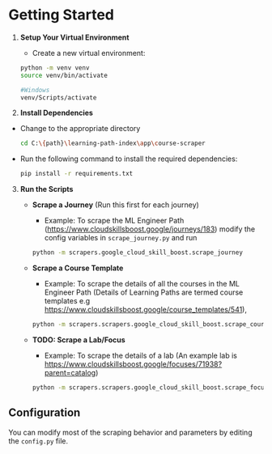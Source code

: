 # Getting Started

1. **Setup Your Virtual Environment**
   - Create a new virtual environment:

   ```bash
   python -m venv venv
   source venv/bin/activate

   #Windows
   venv/Scripts/activate
   ```

2. **Install Dependencies**

- Change to the appropriate directory

   ```bash
   cd C:\{path}\learning-path-index\app\course-scraper
   ```


- Run the following command to install the required dependencies:

   ```bash
   pip install -r requirements.txt
   ```

3. **Run the Scripts**

   - **Scrape a Journey** (Run this first for each journey)
     - Example:
     To scrape the ML Engineer Path (https://www.cloudskillsboost.google/journeys/183)
     modify the config variables in `scrape_journey.py` and run
     ```bash
     python -m scrapers.google_cloud_skill_boost.scrape_journey
     ```

   - **Scrape a Course Template**
     - Example:
    To scrape the details of all the courses in the ML Engineer Path (Details of Learning Paths are termed course templates e.g https://www.cloudskillsboost.google/course_templates/541),
     ```bash
     python -m scrapers.scrapers.google_cloud_skill_boost.scrape_course_template
     ```

   - **TODO: Scrape a Lab/Focus**
     - Example:
    To scrape the details of a lab (An example lab is https://www.cloudskillsboost.google/focuses/71938?parent=catalog)
     ```bash
     python -m scrapers.scrapers.google_cloud_skill_boost.scrape_focus
     ```

## Configuration
You can modify most of the scraping behavior and parameters by editing the `config.py` file.
